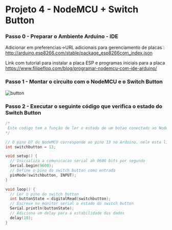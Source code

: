# Projeto 4 - NodeMCU + Switch Button
### Passo 0 - Preparar o Ambiente Arduino - IDE
Adicionar em preferencias->URL adicionais para gerenciamento de placas : http://arduino.esp8266.com/stable/package_esp8266com_index.json

Link com tutorial para instalar a placa ESP e programas iniciais para a placa
https://www.filipeflop.com/blog/programar-nodemcu-com-ide-arduino/


### Passo 1 - Montar o circuito com o NodeMCU e o Switch Button
![button]()


### Passo 2 - Executar o seguinte código que verifica o estado do Switch Button

```c++
/*
 Este codigo tem a função de ler o estado de um botao conectado ao NodeMCU e exibir o estado no monitor serial.
*/

// O pino D7 do NodeMCU corresponde ao pino 13 no Arduino, nele esta ligado o switch button; nomeamos ele
int switchbutton = 13;

void setup() {
  // Inicializa a comunicacao serial ah 9600 bits por segundo
  Serial.begin(9600);
  // Define o pino do switch button como entrada
  pinMode(switchbutton, INPUT);
}

void loop() {
  // Ler o pino do switch button
  int buttonState = digitalRead(switchbutton);
  // Escreve no monitor serial o estado do switch button
  Serial.println(buttonState);
  // Adiciona um delay para a estabilidade dos dados
  delay(10);
}

```
